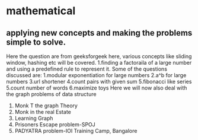 # mathematical
## applying new concepts and making the problems simple to solve.
Here the question are from geeksforgeek
here, various concepts like sliding window, hashing etc will be covered.
1.finding a factoraila of a large number and using a predefined rule to represent it.
Some of the questions discussed are:
1.modular exponentiation for large numbers
2.a^b for large numbers
3.url shortener
4.count pairs with given sum
5.fibonacci like series
5.count number of words
6.maximize toys
Here we will now also deal with the graph problems of data structure
1. Monk T the graph Theory
2. Monk in the real Estate 
3. Learning Graph
4. Prisoners Escape problem-SPOJ
5. PADYATRA problem-IOI Training Camp, Bangalore

